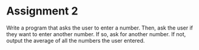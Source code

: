 # Assignment 2

Write a program that asks the user to enter a number. Then, ask the user if
they want to enter another number. If so, ask for another number. If not,
output the average of all the numbers the user entered.
